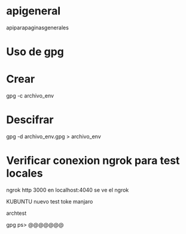 # apigeneral

apiparapaginasgenerales

# Uso de gpg

# Crear

gpg -c archivo_env

# Descifrar

gpg -d archivo_env.gpg > archivo_env

# Verificar conexion ngrok para test locales

ngrok http 3000
en localhost:4040 se ve el ngrok

KUBUNTU nuevo test toke
manjaro

archtest

gpg ps> @@@@@@@
